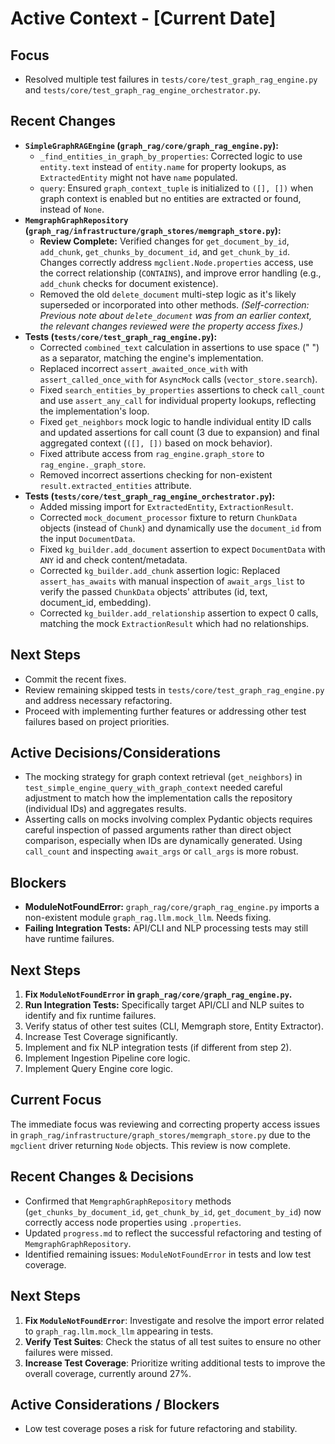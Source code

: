# Active Context - [Current Date]

## Focus
- Resolved multiple test failures in `tests/core/test_graph_rag_engine.py` and `tests/core/test_graph_rag_engine_orchestrator.py`.

## Recent Changes
- **`SimpleGraphRAGEngine` (`graph_rag/core/graph_rag_engine.py`):**
    - `_find_entities_in_graph_by_properties`: Corrected logic to use `entity.text` instead of `entity.name` for property lookups, as `ExtractedEntity` might not have `name` populated.
    - `query`: Ensured `graph_context_tuple` is initialized to `([], [])` when graph context is enabled but no entities are extracted or found, instead of `None`.
- **`MemgraphGraphRepository` (`graph_rag/infrastructure/graph_stores/memgraph_store.py`):**
    - **Review Complete:** Verified changes for `get_document_by_id`, `add_chunk`, `get_chunks_by_document_id`, and `get_chunk_by_id`. Changes correctly address `mgclient.Node.properties` access, use the correct relationship (`CONTAINS`), and improve error handling (e.g., `add_chunk` checks for document existence).
    - Removed the old `delete_document` multi-step logic as it's likely superseded or incorporated into other methods. *(Self-correction: Previous note about `delete_document` was from an earlier context, the relevant changes reviewed were the property access fixes.)*
- **Tests (`tests/core/test_graph_rag_engine.py`):**
    - Corrected `combined_text` calculation in assertions to use space (" ") as a separator, matching the engine's implementation.
    - Replaced incorrect `assert_awaited_once_with` with `assert_called_once_with` for `AsyncMock` calls (`vector_store.search`).
    - Fixed `search_entities_by_properties` assertions to check `call_count` and use `assert_any_call` for individual property lookups, reflecting the implementation's loop.
    - Fixed `get_neighbors` mock logic to handle individual entity ID calls and updated assertions for call count (3 due to expansion) and final aggregated context (`([], [])` based on mock behavior).
    - Fixed attribute access from `rag_engine.graph_store` to `rag_engine._graph_store`.
    - Removed incorrect assertions checking for non-existent `result.extracted_entities` attribute.
- **Tests (`tests/core/test_graph_rag_engine_orchestrator.py`):**
    - Added missing import for `ExtractedEntity`, `ExtractionResult`.
    - Corrected `mock_document_processor` fixture to return `ChunkData` objects (instead of `Chunk`) and dynamically use the `document_id` from the input `DocumentData`.
    - Fixed `kg_builder.add_document` assertion to expect `DocumentData` with `ANY` id and check content/metadata.
    - Corrected `kg_builder.add_chunk` assertion logic: Replaced `assert_has_awaits` with manual inspection of `await_args_list` to verify the passed `ChunkData` objects' attributes (id, text, document_id, embedding).
    - Corrected `kg_builder.add_relationship` assertion to expect 0 calls, matching the mock `ExtractionResult` which had no relationships.

## Next Steps
- Commit the recent fixes.
- Review remaining skipped tests in `tests/core/test_graph_rag_engine.py` and address necessary refactoring.
- Proceed with implementing further features or addressing other test failures based on project priorities.

## Active Decisions/Considerations
- The mocking strategy for graph context retrieval (`get_neighbors`) in `test_simple_engine_query_with_graph_context` needed careful adjustment to match how the implementation calls the repository (individual IDs) and aggregates results.
- Asserting calls on mocks involving complex Pydantic objects requires careful inspection of passed arguments rather than direct object comparison, especially when IDs are dynamically generated. Using `call_count` and inspecting `await_args` or `call_args` is more robust.

## Blockers
- **ModuleNotFoundError:** `graph_rag/core/graph_rag_engine.py` imports a non-existent module `graph_rag.llm.mock_llm`. Needs fixing.
- **Failing Integration Tests:** API/CLI and NLP processing tests may still have runtime failures.

## Next Steps
1.  **Fix `ModuleNotFoundError` in `graph_rag/core/graph_rag_engine.py`.**
2.  **Run Integration Tests:** Specifically target API/CLI and NLP suites to identify and fix runtime failures.
3.  Verify status of other test suites (CLI, Memgraph store, Entity Extractor).
4.  Increase Test Coverage significantly.
5.  Implement and fix NLP integration tests (if different from step 2).
6.  Implement Ingestion Pipeline core logic.
7.  Implement Query Engine core logic.

## Current Focus

The immediate focus was reviewing and correcting property access issues in `graph_rag/infrastructure/graph_stores/memgraph_store.py` due to the `mgclient` driver returning `Node` objects. This review is now complete.

## Recent Changes & Decisions

- Confirmed that `MemgraphGraphRepository` methods (`get_chunks_by_document_id`, `get_chunk_by_id`, `get_document_by_id`) now correctly access node properties using `.properties`.
- Updated `progress.md` to reflect the successful refactoring and testing of `MemgraphGraphRepository`.
- Identified remaining issues: `ModuleNotFoundError` in tests and low test coverage.

## Next Steps

1.  **Fix `ModuleNotFoundError`**: Investigate and resolve the import error related to `graph_rag.llm.mock_llm` appearing in tests.
2.  **Verify Test Suites**: Check the status of all test suites to ensure no other failures were missed.
3.  **Increase Test Coverage**: Prioritize writing additional tests to improve the overall coverage, currently around 27%.

## Active Considerations / Blockers

- Low test coverage poses a risk for future refactoring and stability. 